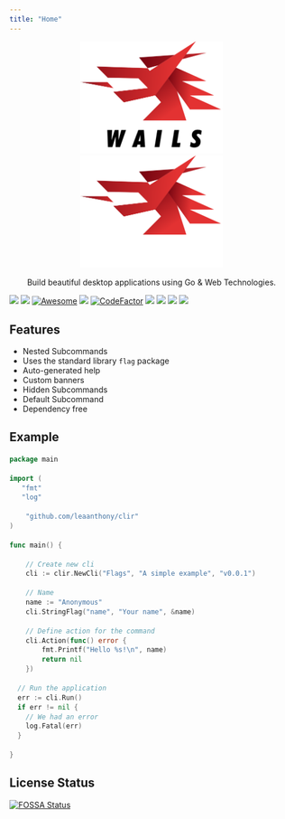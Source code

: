 ```yaml
---
title: "Home"
---
```

<style>
  .md-typeset h1,
  .md-content__button {
    display: none;
  }
</style>

<p align="center">
   <img src="./static/logo-light.svg#only-light" width="50%">
   <img src="./static/logo-dark.svg#only-dark" width="50%">
</p>

<p align="center" class="subheading">
   Build beautiful desktop applications using Go & Web Technologies.<br/>
</p>

<div class="badgelist">
 <a href="https://github.com/leaanthony/clir/blob/master/LICENSE"><img src="https://img.shields.io/badge/License-MIT-blue.svg"></a>
   <a href="https://goreportcard.com/report/github.com/leaanthony/clir"><img src="https://goreportcard.com/badge/github.com/leaanthony/clir"/></a>
   <a href="https://github.com/avelino/awesome-go" rel="nofollow"><img src="https://cdn.rawgit.com/sindresorhus/awesome/d7305f38d29fed78fa85652e3a63e154dd8e8829/media/badge.svg" alt="Awesome"></a>
	<a href="http://godoc.org/github.com/leaanthony/clir"><img src="https://img.shields.io/badge/godoc-reference-blue.svg"/></a>
   <a href="https://github.com/leaanthony/clir/issues"><img src="https://img.shields.io/badge/contributions-welcome-brightgreen.svg?style=flat" alt="CodeFactor" /></a>
   <a href="https://app.fossa.com/projects/git%2Bgithub.com%2Fleaanthony%2Fclir?ref=badge_shield" alt="FOSSA Status"><img src="https://app.fossa.com/api/projects/git%2Bgithub.com%2Fleaanthony%2Fclir.svg?type=shield"/></a>
   <a href="https://houndci.com"><img src="https://img.shields.io/badge/Reviewed_by-Hound-8E64B0.svg"/></a>
   <a href='https://github.com/jpoles1/gopherbadger' target='_blank'><img src="https://img.shields.io/badge/Go%20Coverage-98%25-brightgreen.svg?longCache=true&style=flat"></a>
	<a href="https://github.com/leaanthony/clir/actions/workflows/build.yml"><img src="https://github.com/leaanthony/clir/workflows/build/badge.svg?branch=master"/></a>
</div>

## Features

* Nested Subcommands
* Uses the standard library `flag` package
* Auto-generated help
* Custom banners
* Hidden Subcommands
* Default Subcommand
* Dependency free

## Example

```go
package main

import (
   "fmt"
   "log"

	"github.com/leaanthony/clir"
)

func main() {

	// Create new cli
	cli := clir.NewCli("Flags", "A simple example", "v0.0.1")

	// Name
	name := "Anonymous"
	cli.StringFlag("name", "Your name", &name)
	
	// Define action for the command
	cli.Action(func() error {
		fmt.Printf("Hello %s!\n", name)
		return nil
	})

  // Run the application
  err := cli.Run()
  if err != nil {
    // We had an error
    log.Fatal(err)
  }

}
```

## License Status

[![FOSSA Status](https://app.fossa.com/api/projects/git%2Bgithub.com%2Fleaanthony%2Fclir.svg?type=large)](https://app.fossa.com/projects/git%2Bgithub.com%2Fleaanthony%2Fclir?ref=badge_large)
